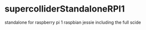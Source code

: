 # supercolliderStandaloneRPI1
standalone for raspberry pi 1 raspbian jessie including the full scide
